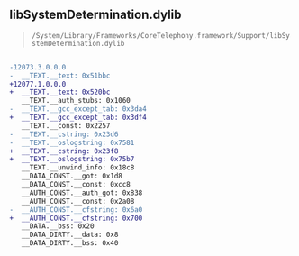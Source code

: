 ## libSystemDetermination.dylib

> `/System/Library/Frameworks/CoreTelephony.framework/Support/libSystemDetermination.dylib`

```diff

-12073.3.0.0.0
-  __TEXT.__text: 0x51bbc
+12077.1.0.0.0
+  __TEXT.__text: 0x520bc
   __TEXT.__auth_stubs: 0x1060
-  __TEXT.__gcc_except_tab: 0x3da4
+  __TEXT.__gcc_except_tab: 0x3df4
   __TEXT.__const: 0x2257
-  __TEXT.__cstring: 0x23d6
-  __TEXT.__oslogstring: 0x7581
+  __TEXT.__cstring: 0x23f8
+  __TEXT.__oslogstring: 0x75b7
   __TEXT.__unwind_info: 0x18c8
   __DATA_CONST.__got: 0x1d8
   __DATA_CONST.__const: 0xcc8
   __AUTH_CONST.__auth_got: 0x838
   __AUTH_CONST.__const: 0x2a08
-  __AUTH_CONST.__cfstring: 0x6a0
+  __AUTH_CONST.__cfstring: 0x700
   __DATA.__bss: 0x20
   __DATA_DIRTY.__data: 0x8
   __DATA_DIRTY.__bss: 0x40

```
